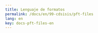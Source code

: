 ```yaml
---
title: Lenguaje de formatos
permalink: /docs/en/99-cdsisis/pft-files
lang: en
key: docs-pft-files-en
---
```

